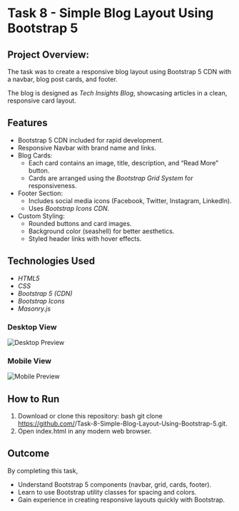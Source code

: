 # Task 8 - Simple Blog Layout Using Bootstrap 5

## Project Overview: 
The task was to create a responsive blog layout using Bootstrap 5 CDN with a navbar, blog post cards, and footer.  

The blog is designed as *Tech Insights Blog*, showcasing articles in a clean, responsive card layout.


## Features
- Bootstrap 5 CDN included for rapid development.  
- Responsive Navbar with brand name and links.  
- Blog Cards:
  - Each card contains an image, title, description, and “Read More” button.  
  - Cards are arranged using the *Bootstrap Grid System* for responsiveness.  
- Footer Section:
  - Includes social media icons (Facebook, Twitter, Instagram, LinkedIn).  
  - Uses *Bootstrap Icons CDN*.  
- Custom Styling:
  - Rounded buttons and card images.  
  - Background color (seashell) for better aesthetics.  
  - Styled header links with hover effects.  

##  Technologies Used
- *HTML5*  
- *CSS*  
- *Bootstrap 5 (CDN)*  
- *Bootstrap Icons*  
- *Masonry.js*


###  Desktop View
![Desktop Preview](https://via.placeholder.com/800x400?text=Desktop+Preview)

###  Mobile View
![Mobile Preview](https://via.placeholder.com/400x700?text=Mobile+Preview)

##  How to Run
1. Download or clone this repository:
   bash
   git clone https://github.com/<your-username>/Task-8-Simple-Blog-Layout-Using-Bootstrap-5.git.
2. Open index.html in any modern web browser.

##  Outcome
By completing this task,
* Understand Bootstrap 5 components (navbar, grid, cards, footer).
* Learn to use Bootstrap utility classes for spacing and colors.
* Gain experience in creating responsive layouts quickly with Bootstrap.
